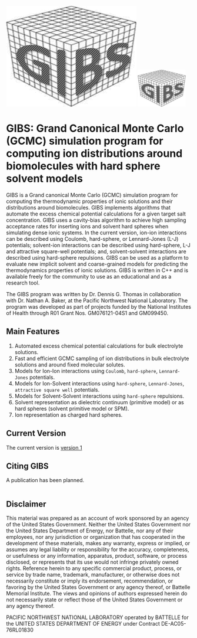 ![GIBS](/images/gibs_icon.png)
<img src="/images/gibs_icon.png" alt="GIBS" width="129.67" height =100/>

# GIBS: Grand Canonical Monte Carlo (GCMC) simulation program for computing ion distributions around biomolecules with hard sphere solvent models

GIBS is a Grand canonical Monte Carlo (GCMC) simulation program for computing the 
thermodynamic properties of ionic solutions and their distributions around 
biomolecules. GIBS implements algorithms that automate the excess chemical potential 
calculations for a given target salt concentration. GIBS uses a cavity-bias 
algorithm to achieve high sampling acceptance rates for inserting ions and solvent 
hard spheres when simulating dense ionic systems. In the current version, 
ion-ion interactions can be described using Coulomb, hard-sphere, or Lennard-Jones (L-J)
potentials; solvent-ion interactions can be described using hard-sphere, L-J and 
attractive square-well potentials; and, solvent-solvent interactions are described 
using hard-sphere repulsions. GIBS can be used as a platform to evaluate new implicit 
solvent and coarse-grained models for predicting the thermodynamics properties of 
ionic solutions. GIBS is written in C++ and is available freely for the community to 
use as an educational and as a research tool.

The GIBS program was written by Dr. Dennis G. Thomas in collaboration with Dr. Nathan A. Baker, at the Pacific Northwest National Laboratory. The program was developed as part of projects funded by the National Institutes of Health through R01 Grant Nos. GM076121-04S1 and GM099450.

## Main Features

1. Automated excess chemical potential calculations for bulk electrolyte solutions.
2.	Fast and efficient GCMC sampling of ion distributions in bulk electrolyte solutions and around fixed molecular solutes.
3.	Models for Ion-Ion interactions using `Coulomb`, `hard-sphere`, `Lennard-Jones` potentials.
4.	Models for Ion-Solvent interactions using `hard-sphere`, `Lennard-Jones`, `attractive square well` potentials.
5.	Models for Solvent-Solvent interactions using `hard-sphere` repulsions.
6.	Solvent representation as dielectric continuum (primitive model) or as hard spheres (solvent primitive model or SPM).
7.	Ion representation as charged hard spheres.

## Current Version

The current version is [version 1](/release_version_1) 

## Citing GIBS

A publication has been planned.

```

```
## Disclaimer
This material was prepared as an account of work sponsored by an agency of the 
United States Government.  Neither the United States Government nor the United 
States Department of Energy, nor Battelle, nor any of their employees, nor any 
jurisdiction or organization that has cooperated in the development of these 
materials, makes any warranty, express or implied, or assumes any legal liability 
or responsibility for the accuracy, completeness, or usefulness or any 
information, apparatus, product, software, or process disclosed, or represents 
that its use would not infringe privately owned rights.
Reference herein to any specific commercial product, process, or service by trade 
name, trademark, manufacturer, or otherwise does not necessarily constitute or 
imply its endorsement, recommendation, or favoring by the United States 
Government or any agency thereof, or Battelle Memorial Institute. The views and 
opinions of authors expressed herein do not necessarily state or reflect those of 
the United States Government or any agency thereof.

PACIFIC NORTHWEST NATIONAL LABORATORY
operated by
BATTELLE
for the
UNITED STATES DEPARTMENT OF ENERGY
under Contract DE-AC05-76RL01830

